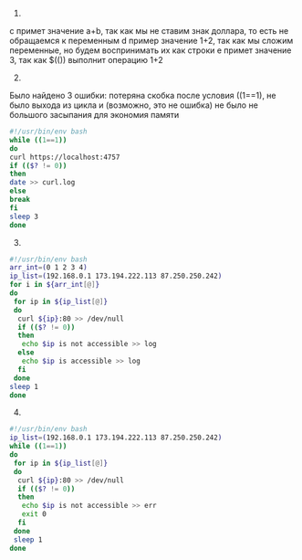 1.

c примет значение a+b, так как мы не ставим знак доллара, то есть не обращаемся к переменным
d пример значение 1+2, так как мы сложим переменные, но будем воспринимать их как строки
e примет значение 3, так как $(()) выполнит операцию 1+2

2.
Было найдено 3 ошибки: потеряна скобка после условия ((1==1), не было выхода из цикла и (возможно, это не ошибка) не было не большого засыпания для экономия памяти

```bash
#!/usr/bin/env bash
while ((1==1))
do
curl https://localhost:4757
if (($? != 0))
then
date >> curl.log 
else 
break
fi
sleep 3
done
```

3. 

```bash
#!/usr/bin/env bash
arr_int=(0 1 2 3 4)
ip_list=(192.168.0.1 173.194.222.113 87.250.250.242)
for i in ${arr_int[@]}
do
 for ip in ${ip_list[@]}
 do
  curl ${ip}:80 >> /dev/null
  if (($? != 0))
  then
   echo $ip is not accessible >> log
  else
   echo $ip is accessible >> log
  fi	
 done
sleep 1
done
```

4. 

```bash
#!/usr/bin/env bash
ip_list=(192.168.0.1 173.194.222.113 87.250.250.242)
while ((1==1))
do
 for ip in ${ip_list[@]}
 do
  curl ${ip}:80 >> /dev/null
  if (($? != 0))
  then
   echo $ip is not accessible >> err
   exit 0
  fi	
 done
 sleep 1
done
```
